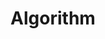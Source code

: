 ---
title: "Algorithm" # 카테고리 이름
layout: category
permalink: /categories/algorithm/ # url
author_profile: true
taxonomy: Algorithm
sidebar:
    nav: "categories"
---